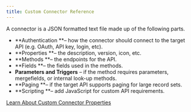 ```yaml
---
title: Custom Connector Reference
---
```


A connector is a JSON formatted text file made up of the following parts.

*   **Authentication **– how the connector should connect to the target API (e.g. OAuth, API key, login, etc).
*   **Properties **– the description, version, icon, etc.
*   **Methods **– the endpoints for the API.
*   **Fields **– the fields used in the methods.
*   **Parameters and Triggers** – if the method requires parameters, mergefields, or internal look-up methods.
*   **Paging **– if the target API supports paging for large record sets.
*   **Scripting **– add JavaScript for custom API requirements.

[Learn About Custom Connector Properties](./properties)